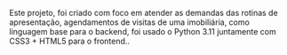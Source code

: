 Este projeto, foi criado com foco em atender as demandas das rotinas de apresentação, agendamentos de visitas de uma imobiliária, como linguagem base para o backend, foi usado o Python 3.11 juntamente com CSS3 + HTML5 para o frontend..
